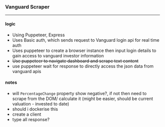 ### Vanguard Scraper

---

#### logic

- Using Puppeteer, Express
- Uses Basic auth, which sends request to Vanguard login api for real time auth
- Uses puppeteer to create a browser instance then input login details to gain access to vanguard investor information
- ~~Use puppeteer to navigate dashboard and scrape text content~~
- use puppeteer wait for response to directly access the json data from vanguard apis

#### notes

- will `PercentageChange` property show negative?, if not then need to scrape from the DOM/ calculate it (might be easier, should be current valuation - invested to date)
- should i dockerise this
- create a client
- type all response?
